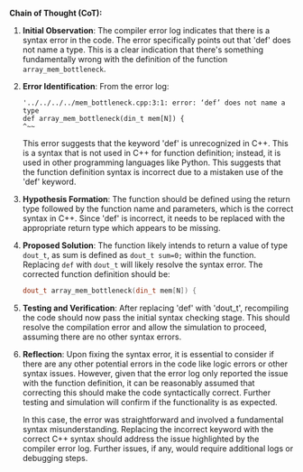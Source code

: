 **Chain of Thought (CoT):**

1. **Initial Observation**: 
   The compiler error log indicates that there is a syntax error in the code. The error specifically points out that 'def' does not name a type. This is a clear indication that there's something fundamentally wrong with the definition of the function `array_mem_bottleneck`.

2. **Error Identification**:
   From the error log:
   ```
   '../../../../mem_bottleneck.cpp:3:1: error: ‘def’ does not name a type
   def array_mem_bottleneck(din_t mem[N]) {
   ^~~
   ```
   This error suggests that the keyword 'def' is unrecognized in C++. This is a syntax that is not used in C++ for function definition; instead, it is used in other programming languages like Python. This suggests that the function definition syntax is incorrect due to a mistaken use of the 'def' keyword.

3. **Hypothesis Formation**:
   The function should be defined using the return type followed by the function name and parameters, which is the correct syntax in C++. Since 'def' is incorrect, it needs to be replaced with the appropriate return type which appears to be missing.

4. **Proposed Solution**:
   The function likely intends to return a value of type `dout_t`, as sum is defined as `dout_t sum=0;` within the function. Replacing `def` with `dout_t` will likely resolve the syntax error. The corrected function definition should be:
   ```cpp
   dout_t array_mem_bottleneck(din_t mem[N]) {
   ```

5. **Testing and Verification**:
   After replacing 'def' with 'dout_t', recompiling the code should now pass the initial syntax checking stage. This should resolve the compilation error and allow the simulation to proceed, assuming there are no other syntax errors.

6. **Reflection**:
   Upon fixing the syntax error, it is essential to consider if there are any other potential errors in the code like logic errors or other syntax issues. However, given that the error log only reported the issue with the function definition, it can be reasonably assumed that correcting this should make the code syntactically correct. Further testing and simulation will confirm if the functionality is as expected. 

   In this case, the error was straightforward and involved a fundamental syntax misunderstanding. Replacing the incorrect keyword with the correct C++ syntax should address the issue highlighted by the compiler error log. Further issues, if any, would require additional logs or debugging steps.